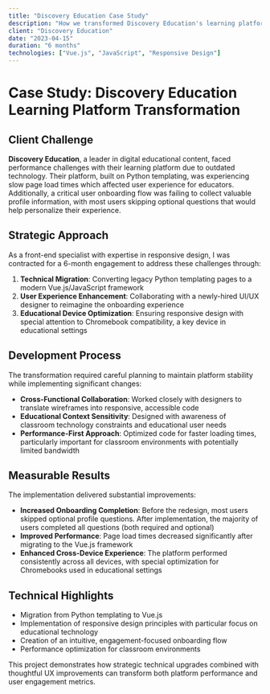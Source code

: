 ```yaml
---
title: "Discovery Education Case Study"
description: "How we transformed Discovery Education's learning platform with Vue.js and improved user onboarding"
client: "Discovery Education"
date: "2023-04-15"
duration: "6 months"
technologies: ["Vue.js", "JavaScript", "Responsive Design"]
---
```


# Case Study: Discovery Education Learning Platform Transformation

## Client Challenge

**Discovery Education**, a leader in digital educational content, faced performance challenges with their learning platform due to outdated technology. Their platform, built on Python templating, was experiencing slow page load times which affected user experience for educators. Additionally, a critical user onboarding flow was failing to collect valuable profile information, with most users skipping optional questions that would help personalize their experience.

## Strategic Approach

As a front-end specialist with expertise in responsive design, I was contracted for a 6-month engagement to address these challenges through:

1. **Technical Migration**: Converting legacy Python templating pages to a modern Vue.js/JavaScript framework
2. **User Experience Enhancement**: Collaborating with a newly-hired UI/UX designer to reimagine the onboarding experience
3. **Educational Device Optimization**: Ensuring responsive design with special attention to Chromebook compatibility, a key device in educational settings

## Development Process

The transformation required careful planning to maintain platform stability while implementing significant changes:

- **Cross-Functional Collaboration**: Worked closely with designers to translate wireframes into responsive, accessible code
- **Educational Context Sensitivity**: Designed with awareness of classroom technology constraints and educational user needs
- **Performance-First Approach**: Optimized code for faster loading times, particularly important for classroom environments with potentially limited bandwidth

## Measurable Results

The implementation delivered substantial improvements:

- **Increased Onboarding Completion**: Before the redesign, most users skipped optional profile questions. After implementation, the majority of users completed all questions (both required and optional)
- **Improved Performance**: Page load times decreased significantly after migrating to the Vue.js framework
- **Enhanced Cross-Device Experience**: The platform performed consistently across all devices, with special optimization for Chromebooks used in educational settings

## Technical Highlights

- Migration from Python templating to Vue.js
- Implementation of responsive design principles with particular focus on educational technology
- Creation of an intuitive, engagement-focused onboarding flow
- Performance optimization for classroom environments

This project demonstrates how strategic technical upgrades combined with thoughtful UX improvements can transform both platform performance and user engagement metrics.